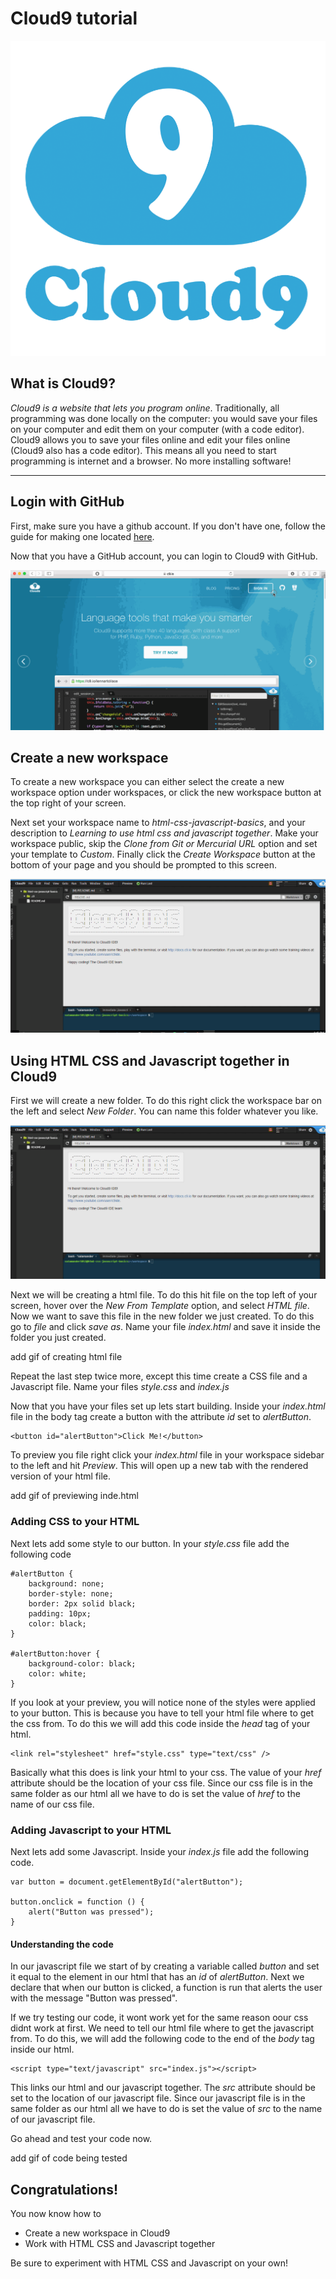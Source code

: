 # Cloud9 tutorial

![Cloud9 logo](img/cloud9.png)

## What is Cloud9?

*Cloud9 is a website that lets you program online*. Traditionally, all programming was done locally on the computer: you would save your files on your computer and edit them on your computer (with a code editor). Cloud9 allows you to save your files online and edit your files online (Cloud9 also has a code editor). This means all you need to start programming is internet and a browser. No more installing software!

---

## Login with GitHub

First, make sure you have a github account. If you don't have one, follow the guide for making one located [here](https://github.com/hackedu/hackedu/tree/master/playbook/workshops/portfolio#creating-a-github-account).

Now that you have a GitHub account, you can login to Cloud9 with GitHub.

![](img/github-login.gif)

## Create a new workspace

To create a new workspace you can either select the create a new workspace option under workspaces, or click the new workspace button at the top right of your screen.

Next set your workspace name to *html-css-javascript-basics*, and your description to *Learning to use html css and javascript together*. Make your workspace public, skip the *Clone from Git or Mercurial URL* option and set your template to *Custom*. Finally click the *Create Workspace* button at the bottom of your page and you should be prompted to this screen.

![](img/open-screen.gif)

## Using HTML CSS and Javascript together in Cloud9

First we will create a new folder. To do this right click the workspace bar on the left and select *New Folder*. You can name this folder whatever you like.

![](img/create-folder.gif)

Next we will be creating a html file. To do this hit file on the top left of your screen, hover over the *New From Template* option, and select *HTML file*. Now we want to save this file in the new folder we just created. To do this go to *file* and click *save as*. Name your file *index.html* and save it inside the folder you just created.

add gif of creating html file

Repeat the last step twice more, except this time create a CSS file and a Javascript file. Name your files *style.css* and *index.js*

Now that you have your files set up lets start building. Inside your *index.html* file in the body tag create a button with the attribute *id* set to *alertButton*. 

```
<button id="alertButton">Click Me!</button>
```

To preview you file right click your *index.html* file in your workspace sidebar to the left and hit *Preview*. This will open up a new tab with the rendered version of your html file.

add gif of previewing inde.html

### Adding CSS to your HTML

Next lets add some style to our button. In your *style.css* file add the following code 

```
#alertButton {
    background: none;
    border-style: none;
    border: 2px solid black;
    padding: 10px;
    color: black;
}

#alertButton:hover {
    background-color: black;
    color: white;
}
```
If you look at your preview, you will notice none of the styles were applied to your button. This is because you have to tell your html file where to get the css from. To do this we will add this code inside the *head* tag of your html. 

```
<link rel="stylesheet" href="style.css" type="text/css" />
```

Basically what this does is link your html to your css. The value of your *href* attribute should be the location of your css file. Since our css file is in the same folder as our html all we have to do is set the value of *href* to the name of our css file.

### Adding Javascript to your HTML

Next lets add some Javascript. Inside your *index.js* file add the following code.

```
var button = document.getElementById("alertButton");

button.onclick = function () {
    alert("Button was pressed");
}
```

#### Understanding the code

In our javascript file we start of by creating a variable called *button* and set it equal to the element in our html that has an *id* of *alertButton*. Next we declare that when our button is clicked, a function is run that alerts the user with the message "Button was pressed".

If we try testing our code, it wont work yet for the same reason oour css didnt work at first. We need to tell our html file where to get the javascript from. To do this, we will add the following code to the end of the *body* tag inside our html.

```
<script type="text/javascript" src="index.js"></script>
```

This links our html and our javascript together. The *src* attribute should be set to the location of our javascript file. Since our javascript file is in the same folder as our html all we have to do is set the value of *src* to the name of our javascript file.

Go ahead and test your code now.

add gif of code being tested

## Congratulations!

You now know how to

- Create a new workspace in Cloud9
- Work with HTML CSS and Javascript together

Be sure to experiment with HTML CSS and Javascript on your own!


